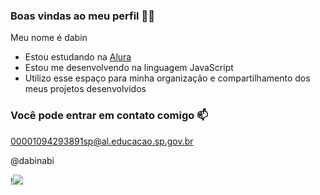 ### Boas vindas ao meu perfil 💙💙

Meu nome é dabin 

- Estou estudando na [Alura](https://www.alura.com.br)
- Estou me desenvolvendo na linguagem JavaScript
- Utilizo esse espaço para minha organização e compartilhamento dos meus projetos desenvolvidos

### Você pode entrar em contato comigo 📫

00001094293891sp@al.educacao.sp.gov.br

@dabinabi


!![](link)

